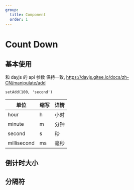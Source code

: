 ```yaml
---
group:
  title: Component
  order: 1
---
```


# Count Down

## 基本使用

和 dayjs 的 api 参数 保持一致, https://dayjs.gitee.io/docs/zh-CN/manipulate/add

`setAdd(100, 'second')`

<code src="./document/basic.tsx"></code>

| 单位        | 缩写 | 详情 |
| ----------- | ---- | ---- |
| hour        | h    | 小时 |
| minute      | m    | 分钟 |
| second      | s    | 秒   |
| millisecond | ms   | 毫秒 |

## 倒计时大小

<code src="./document/size.tsx"></code>

## 分隔符

<code src="./document/separator.tsx"></code>
